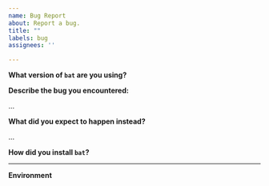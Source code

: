 ```yaml
---
name: Bug Report
about: Report a bug.
title: ""
labels: bug
assignees: ''

---
```


<!-- Hey there, thank you for creating an issue! -->

**What version of `bat` are you using?**

<!-- Output of `bat --version` -->


**Describe the bug you encountered:**

...

**What did you expect to happen instead?**

...


**How did you install `bat`?**

<!-- apt-get, homebrew, GitHub release, etc. -->

---

**Environment**

<!--
In order to reproduce your issue, please add some information about the environment
in which you're running bat.

Linux and MacOS:
  Please run the script at

    https://github.com/sharkdp/bat/blob/master/diagnostics/info.sh

  (click "Raw" to get the actual source code) and paste the Markdown output here.

Windows:
  Please add your Windows Version (e.g. "Windows 10 1908")
-->
